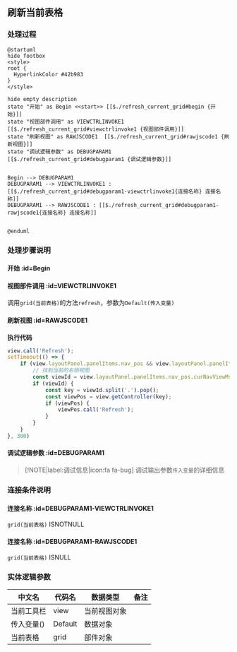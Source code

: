 ## 刷新当前表格 <!-- {docsify-ignore-all} -->

   

### 处理过程

```plantuml
@startuml
hide footbox
<style>
root {
  HyperlinkColor #42b983
}
</style>

hide empty description
state "开始" as Begin <<start>> [[$./refresh_current_grid#begin {开始}]]
state "视图部件调用" as VIEWCTRLINVOKE1  [[$./refresh_current_grid#viewctrlinvoke1 {视图部件调用}]]
state "刷新视图" as RAWJSCODE1  [[$./refresh_current_grid#rawjscode1 {刷新视图}]]
state "调试逻辑参数" as DEBUGPARAM1  [[$./refresh_current_grid#debugparam1 {调试逻辑参数}]]


Begin --> DEBUGPARAM1
DEBUGPARAM1 --> VIEWCTRLINVOKE1 : [[$./refresh_current_grid#debugparam1-viewctrlinvoke1{连接名称} 连接名称]]
DEBUGPARAM1 --> RAWJSCODE1 : [[$./refresh_current_grid#debugparam1-rawjscode1{连接名称} 连接名称]]


@enduml
```


### 处理步骤说明

#### 开始 :id=Begin




#### 视图部件调用 :id=VIEWCTRLINVOKE1



调用`grid(当前表格)`的方法`refresh`，参数为`Default(传入变量)`
#### 刷新视图 :id=RAWJSCODE1



<p class="panel-title"><b>执行代码</b></p>

```javascript
view.call('Refresh');
setTimeout(() => {
    if (view.layoutPanel.panelItems.nav_pos && view.layoutPanel.panelItems.nav_pos.curNavViewMsg) {
        // 找到当前的右侧视图
        const viewId = view.layoutPanel.panelItems.nav_pos.curNavViewMsg.viewId;
        if (viewId) {
            const key = viewId.split('.').pop();
            const viewPos = view.getController(key);
            if (viewPos) {
                viewPos.call('Refresh');
            }
        }
    }
}, 300)
```

#### 调试逻辑参数 :id=DEBUGPARAM1



> [!NOTE|label:调试信息|icon:fa fa-bug]
> 调试输出参数`传入变量`的详细信息

### 连接条件说明
#### 连接名称 :id=DEBUGPARAM1-VIEWCTRLINVOKE1

```grid(当前表格)``` ISNOTNULL
#### 连接名称 :id=DEBUGPARAM1-RAWJSCODE1

```grid(当前表格)``` ISNULL


### 实体逻辑参数

|    中文名   |    代码名    |  数据类型      |备注 |
| --------| --------| --------  | --------   |
|当前工具栏|view|当前视图对象||
|传入变量(<i class="fa fa-check"/></i>)|Default|数据对象||
|当前表格|grid|部件对象||
